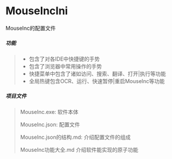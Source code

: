 # MouseIncIni
MouseInc的配置文件



##### 功能

> + 包含了对各IDE中快捷键的手势
> + 包含了浏览器中常用操作的手势
> + 快捷菜单中包含了诸如访问、搜索、翻译、打开|执行等功能
> + 全局热键包含OCR、运行、快速暂停|重启MouseInc等功能



##### 项目文件

> MouseInc.exe:	软件本体
>
> MouseInc.json:	配置文件
>
> MouseInc.json的结构.md:	介绍配置文件的组成
>
> MouseInc功能大全.md	介绍软件能实现的原子功能
